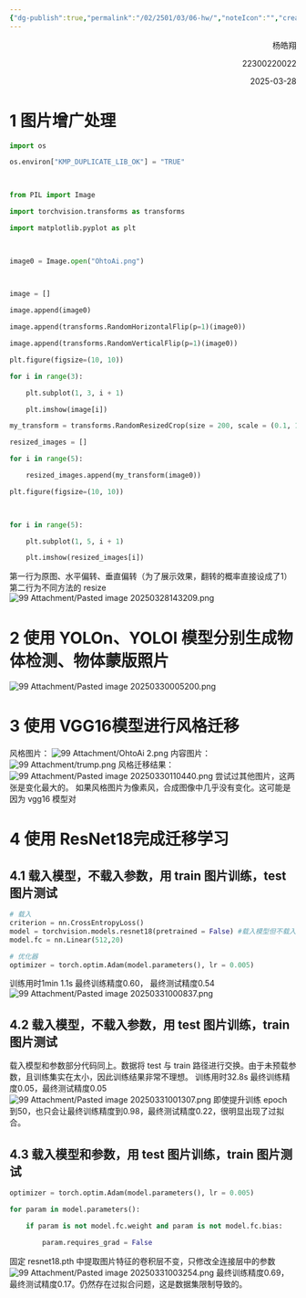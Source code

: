 ```yaml
---
{"dg-publish":true,"permalink":"/02/2501/03/06-hw/","noteIcon":"","created":"2025-03-28T13:08","updated":"2025-07-01T13:38"}
---
```


<p align="right">杨皓翔</p>
<p align="right">22300220022</p>
<p align="right">2025-03-28</p>

# 1 图片增广处理

```python
import os

os.environ["KMP_DUPLICATE_LIB_OK"] = "TRUE"

  

from PIL import Image

import torchvision.transforms as transforms

import matplotlib.pyplot as plt

  

image0 = Image.open("OhtoAi.png")

  

image = []

image.append(image0)

image.append(transforms.RandomHorizontalFlip(p=1)(image0))

image.append(transforms.RandomVerticalFlip(p=1)(image0))

plt.figure(figsize=(10, 10))

for i in range(3):

    plt.subplot(1, 3, i + 1)

    plt.imshow(image[i])

my_transform = transforms.RandomResizedCrop(size = 200, scale = (0.1, 1.0), ratio = (0.5, 2), interpolation = 2)

resized_images = []

for i in range(5):

    resized_images.append(my_transform(image0))

plt.figure(figsize=(10, 10))

  

for i in range(5):

    plt.subplot(1, 5, i + 1)

    plt.imshow(resized_images[i])
```
第一行为原图、水平偏转、垂直偏转（为了展示效果，翻转的概率直接设成了1）
第二行为不同方法的 resize
![99 Attachment/Pasted image 20250328143209.png](/img/user/99%20Attachment/Pasted%20image%2020250328143209.png)
# 2 使用 YOLOn、YOLOI 模型分别生成物体检测、物体蒙版照片
![99 Attachment/Pasted image 20250330005200.png](/img/user/99%20Attachment/Pasted%20image%2020250330005200.png)
# 3 使用 VGG16模型进行风格迁移
风格图片：
![99 Attachment/OhtoAi 2.png](/img/user/99%20Attachment/OhtoAi%202.png)
内容图片：
![99 Attachment/trump.png](/img/user/99%20Attachment/trump.png)
风格迁移结果：
![99 Attachment/Pasted image 20250330110440.png](/img/user/99%20Attachment/Pasted%20image%2020250330110440.png)
尝试过其他图片，这两张是变化最大的。
如果风格图片为像素风，合成图像中几乎没有变化。这可能是因为 vgg16 模型对
# 4 使用 ResNet18完成迁移学习
## 4.1 载入模型，不载入参数，用 train 图片训练，test 图片测试
```python
# 载入
criterion = nn.CrossEntropyLoss()
model = torchvision.models.resnet18(pretrained = False) #载入模型但不载入参数
model.fc = nn.Linear(512,20)

# 优化器
optimizer = torch.optim.Adam(model.parameters(), lr = 0.005)
```
训练用时1min 1.1s
最终训练精度0.60， 最终测试精度0.54
![99 Attachment/Pasted image 20250331000837.png](/img/user/99%20Attachment/Pasted%20image%2020250331000837.png)
## 4.2 载入模型，不载入参数，用 test 图片训练，train 图片测试
载入模型和参数部分代码同上。数据将 test 与 train 路径进行交换。由于未预载参数，且训练集实在太小，因此训练结果非常不理想。
训练用时32.8s
最终训练精度0.05，最终测试精度0.05
![99 Attachment/Pasted image 20250331001307.png](/img/user/99%20Attachment/Pasted%20image%2020250331001307.png)
即使提升训练 epoch 到50，也只会让最终训练精度到0.98，最终测试精度0.22，很明显出现了过拟合。
## 4.3 载入模型和参数，用 test 图片训练，train 图片测试
```python
optimizer = torch.optim.Adam(model.parameters(), lr = 0.005)

for param in model.parameters():

    if param is not model.fc.weight and param is not model.fc.bias:

        param.requires_grad = False
```
固定 resnet18.pth 中提取图片特征的卷积层不变，只修改全连接层中的参数
![99 Attachment/Pasted image 20250331003254.png](/img/user/99%20Attachment/Pasted%20image%2020250331003254.png)
最终训练精度0.69，最终测试精度0.17。仍然存在过拟合问题，这是数据集限制导致的。